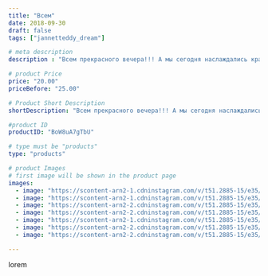 ```yaml
---
title: "Всем"
date: 2018-09-30
draft: false
tags: ["jannetteddy_dream"]

# meta description
description : "Всем прекрасного вечера!!! А мы сегодня наслаждались красками осени в любимом Кисловодске!!!🍂🍁#нашаосень #кисловодск #моисыночки #любимаясемья #яжелаювсемсчасть"

# product Price
price: "20.00"
priceBefore: "25.00"

# Product Short Description
shortDescription: "Всем прекрасного вечера!!! А мы сегодня наслаждались красками осени в любимом Кисловодске!!!🍂🍁#нашаосень #кисловодск #моисыночки #любимаясемья #яжелаювсемсчастья"

#product ID
productID: "BoW8uA7gTbU"

# type must be "products"
type: "products"

# product Images
# first image will be shown in the product page
images:
  - image: "https://scontent-arn2-1.cdninstagram.com/v/t51.2885-15/e35/41895330_488119871665079_8629571084255656430_n.jpg?_nc_ht=scontent-arn2-1.cdninstagram.com&_nc_cat=111&_nc_ohc=thMXpkvpdFsAX9ih-q0&se=7&tp=1&oh=a0d77605ab3553c733224309c4dc63fe&oe=605B86FD&ig_cache_key=MTg3OTk1NjI0ODYxNTc1NTE5Mg%3D%3D.2"
  - image: "https://scontent-arn2-1.cdninstagram.com/v/t51.2885-15/e35/42493902_1465460070254311_569898262887287247_n.jpg?_nc_ht=scontent-arn2-1.cdninstagram.com&_nc_cat=107&_nc_ohc=AwmJflwp9O8AX-6Lpy_&se=7&tp=1&oh=cb6e524711f4d236d497cbd405e9faaa&oe=6059DFDF&ig_cache_key=MTg3OTk1NjI1MDQzNjEyNDMzMw%3D%3D.2"
  - image: "https://scontent-arn2-2.cdninstagram.com/v/t51.2885-15/e35/41649945_266855310625104_8428226629261034049_n.jpg?_nc_ht=scontent-arn2-2.cdninstagram.com&_nc_cat=100&_nc_ohc=JGI_ut94USAAX_U52Nv&se=7&tp=1&oh=8fe9cc46b8b27d347d86eee3e3f4d692&oe=605A1110&ig_cache_key=MTg3OTk1NjI1NjcxOTIwNTkxOA%3D%3D.2"
  - image: "https://scontent-arn2-2.cdninstagram.com/v/t51.2885-15/e35/42589347_247280942645537_6115421243811386312_n.jpg?_nc_ht=scontent-arn2-2.cdninstagram.com&_nc_cat=105&_nc_ohc=FURlJg3QEzcAX9L2DK1&se=7&tp=1&oh=ec29a316895d4016789331345c15cc14&oe=605B4072&ig_cache_key=MTg3OTk1NjI2NDcwNTIxMjgyNA%3D%3D.2"
  - image: "https://scontent-arn2-1.cdninstagram.com/v/t51.2885-15/e35/42080428_254903988548059_4636768001960976733_n.jpg?_nc_ht=scontent-arn2-1.cdninstagram.com&_nc_cat=107&_nc_ohc=Mfk4ggybXmIAX-OFHID&se=7&tp=1&oh=ed82cc26b1e8a2e1bcfad235089d3291&oe=605CB5FB&ig_cache_key=MTg3OTk1NjI3MDk1NDgyMTkxOA%3D%3D.2"
  - image: "https://scontent-arn2-2.cdninstagram.com/v/t51.2885-15/e35/41793744_725827584449573_4511251665801018408_n.jpg?_nc_ht=scontent-arn2-2.cdninstagram.com&_nc_cat=105&_nc_ohc=ZrNJzvPjfqsAX_BD-PE&se=7&tp=1&oh=6a2247d765f6ed53417376a43386ced7&oe=605D8D7F&ig_cache_key=MTg3OTk1NjI3ODU5NjcyNTM2Ng%3D%3D.2"
  - image: "https://scontent-arn2-2.cdninstagram.com/v/t51.2885-15/e35/41879806_2162274870712068_965055594709507901_n.jpg?_nc_ht=scontent-arn2-2.cdninstagram.com&_nc_cat=100&_nc_ohc=5hPHLzPQaZcAX-qOAVz&se=7&tp=1&oh=c7993189a0c01a45867dff02237fe8cb&oe=605D8700&ig_cache_key=MTg3OTk1NjI4NzExMTI4NjI1OQ%3D%3D.2"

---
```

lorem
